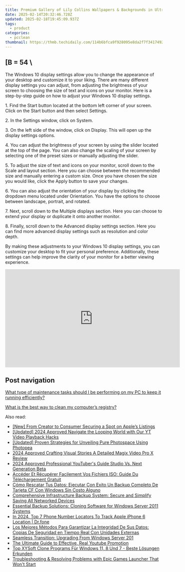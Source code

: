 ```yaml
---
title: Premium Gallery of Lily Collins Wallpapers & Backgrounds in Ultra HD Quality – Curated by YL Software Solutions
date: 2025-02-14T20:32:46.728Z
updated: 2025-02-18T19:45:09.937Z
tags:
  - product
categories:
  - pcclean
thumbnail: https://thmb.techidaily.com/114b6bfca9f928095e8da2f7f3417492afac50bf37b6d4d36fe64b43b43e9aea.jpg
---
```


## \[B = 54 \

The Windows 10 display settings allow you to change the appearance of your desktop and customize it to your liking. There are many different display settings you can adjust, from adjusting the brightness of your screen to choosing the size of text and icons on your monitor. Here is a step-by-step guide on how to adjust your Windows 10 display settings. 

1\. Find the Start button located at the bottom left corner of your screen. Click on the Start button and then select Settings.

2\. In the Settings window, click on System.

3\. On the left side of the window, click on Display. This will open up the display settings options. 

4\. You can adjust the brightness of your screen by using the slider located at the top of the page. You can also change the scaling of your screen by selecting one of the preset sizes or manually adjusting the slider.

5\. To adjust the size of text and icons on your monitor, scroll down to the Scale and layout section. Here you can choose between the recommended size and manually entering a custom size. Once you have chosen the size you would like, click the Apply button to save your changes.

6\. You can also adjust the orientation of your display by clicking the dropdown menu located under Orientation. You have the options to choose between landscape, portrait, and rotated.

7\. Next, scroll down to the Multiple displays section. Here you can choose to extend your display or duplicate it onto another monitor.

8\. Finally, scroll down to the Advanced display settings section. Here you can find more advanced display settings such as resolution and color depth. 

By making these adjustments to your Windows 10 display settings, you can customize your desktop to fit your personal preference. Additionally, these settings can help improve the clarity of your monitor for a better viewing experience.

<!-- affiliate ads begin -->
<iframe width="560" height="315" src="https://www.youtube.com/embed/djPqRkskaBo?si=O6FEI-KVW0HwN417" title="YouTube video player" frameborder="0" allow="accelerometer; autoplay; clipboard-write; encrypted-media; gyroscope; picture-in-picture; web-share" referrerpolicy="strict-origin-when-cross-origin" allowfullscreen></iframe>
<!-- affiliate ads end -->

## Post navigation

[What type of maintenance tasks should I be performing on my PC to keep it running efficiently?](https://tools.techidaily.com/pcclean/products/)

[What is the best way to clean my computer’s registry?](https://tools.techidaily.com/pcclean/products/)

<ins class="adsbygoogle"
     style="display:block"
     data-ad-format="autorelaxed"
     data-ad-client="ca-pub-7571918770474297"
     data-ad-slot="1223367746"></ins>

<ins class="adsbygoogle"
     style="display:block"
     data-ad-client="ca-pub-7571918770474297"
     data-ad-slot="8358498916"
     data-ad-format="auto"
     data-full-width-responsive="true"></ins>

<span class="atpl-alsoreadstyle">Also read:</span>
<div><ul>
<li><a href="https://some-knowledge.techidaily.com/new-from-creator-to-consumer-securing-a-spot-on-apples-listings/"><u>[New] From Creator to Consumer Securing a Spot on Apple’s Listings</u></a></li>
<li><a href="https://youtube-lab.techidaily.com/ed-2024-approved-navigate-the-looping-world-with-our-yt-video-playback-hacks/"><u>[Updated] 2024 Approved Navigate the Looping World with Our YT Video Playback Hacks</u></a></li>
<li><a href="https://fox-helps.techidaily.com/updated-proven-strategies-for-unveiling-pure-photospace-using-photopea/"><u>[Updated] Proven Strategies for Unveiling Pure Photospace Using Photopea</u></a></li>
<li><a href="https://extra-lessons.techidaily.com/2024-approved-crafting-visual-stories-a-detailed-magix-video-pro-x-review/"><u>2024 Approved Crafting Visual Stories A Detailed Magix Video Pro X Review</u></a></li>
<li><a href="https://youtube-web.techidaily.com/approved-professional-youtubers-guide-studio-vs-next-generation-beta/"><u>2024 Approved Professional YouTuber's Guide Studio Vs. Next Generation Beta</u></a></li>
<li><a href="https://win-hot.techidaily.com/acceder-et-recuperer-facilement-vos-fichiers-iso-guide-du-telechargement-gratuit/"><u>Accéder Et Récupérer Facilement Vos Fichiers ISO: Guide Du Téléchargement Gratuit</u></a></li>
<li><a href="https://win-hot.techidaily.com/como-rescatar-tus-datos-ejecutar-con-exito-un-backup-completo-de-tarjeta-cf-con-windows-sin-costo-alguno/"><u>Cómo Rescatar Tus Datos: Ejecutar Con Exito Un Backup Completo De Tarjeta CF Con Windows Sin Costo Alguno</u></a></li>
<li><a href="https://win-hot.techidaily.com/comprehensive-infrastructure-backup-system-secure-and-simplify-saving-all-networked-devices/"><u>Comprehensive Infrastructure Backup System: Secure and Simplify Saving All Networked Devices</u></a></li>
<li><a href="https://win-hot.techidaily.com/essential-backup-solutions-cloning-software-for-windows-server-2011-systems/"><u>Essential Backup Solutions: Cloning Software for Windows Server 2011 Systems</u></a></li>
<li><a href="https://ios-location-track.techidaily.com/in-2024-top-7-phone-number-locators-to-track-apple-iphone-6-location-drfone-by-drfone-virtual-ios/"><u>In 2024, Top 7 Phone Number Locators To Track Apple iPhone 6 Location | Dr.fone</u></a></li>
<li><a href="https://win-hot.techidaily.com/los-mejores-metodos-para-garantizar-la-integridad-de-sus-datos-copias-de-seguridad-en-tiempo-real-con-unidades-externas/"><u>Los Mejores Métodos Para Garantizar La Integridad De Sus Datos: Copias De Seguridad en Tiempo Real Con Unidades Externas</u></a></li>
<li><a href="https://win-hot.techidaily.com/seamless-transition-upgrading-from-windows-server-201/"><u>Seamless Transition: Upgrading From Windows Server 201</u></a></li>
<li><a href="https://youtube-clips.techidaily.com/the-ultimate-guide-to-effective-real-youtube-promotion/"><u>The Ultimate Guide to Effective, Real Youtube Promotion</u></a></li>
<li><a href="https://win-hot.techidaily.com/top-xysoft-clone-programs-fur-windows-11-8-und-7-beste-losungen-erkunden/"><u>Top XYSoft Clone Programs Für Windows 11, 8 Und 7 - Beste Lösungen Erkunden</u></a></li>
<li><a href="https://win-solutions.techidaily.com/troubleshooting-and-resolving-problems-with-epic-games-launcher-that-wont-start/"><u>Troubleshooting & Resolving Problems with Epic Games Launcher That Won't Start</u></a></li>
</ul></div>

